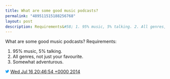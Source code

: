 ```yaml
---
title: What are some good music podcasts?
permalink: "489511515188256768"
layout: post
description: Requirements&#58; 1. 95% music, 5% talking. 2. All genres, not just your favourite. 3. Somewhat adventurous.
---
```


What are some good music podcasts? Requirements:

1. 95% music, 5% talking.
2. All genres, not just your favourite.
3. Somewhat adventurous.

<img src="images/twitter.png" width="12" /> [Wed Jul 16 20:46:54 +0000 2014](https://twitter.com/sillygwailo/status/489511515188256768)
